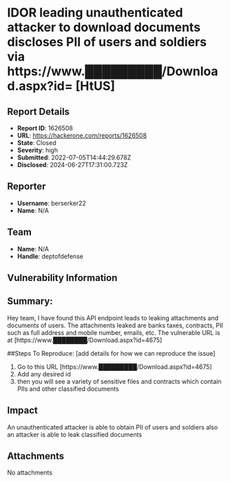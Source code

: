 # IDOR leading unauthenticated attacker to download documents discloses PII of users and soldiers via https://www.█████████/Download.aspx?id= [HtUS]

## Report Details
- **Report ID**: 1626508
- **URL**: https://hackerone.com/reports/1626508
- **State**: Closed
- **Severity**: high
- **Submitted**: 2022-07-05T14:44:29.678Z
- **Disclosed**: 2024-06-27T17:31:00.723Z

## Reporter
- **Username**: berserker22
- **Name**: N/A

## Team
- **Name**: N/A
- **Handle**: deptofdefense

## Vulnerability Information
## Summary:
Hey team, I have found this API endpoint leads to leaking attachments and documents of users. The attachments leaked are banks taxes, contracts, PII such as full address and mobile number, emails, etc. The vulnerable URL is at [https://www.████████/Download.aspx?id=4675]

##Steps To Reproduce:
[add details for how we can reproduce the issue]

  1. Go to this URL [https://www.█████████/Download.aspx?id=4675]
  2. Add any desired id 
  3. then you will see a variety of sensitive files and contracts which contain PIIs and other classified documents

## Impact

An unauthenticated attacker is able to obtain PII of users and soldiers also an attacker is able to leak classified documents

## Attachments
No attachments
